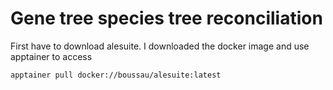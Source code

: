 # Gene tree species tree reconciliation

First have to download alesuite. I downloaded the docker image and use apptainer to access

```bash
apptainer pull docker://boussau/alesuite:latest
```
